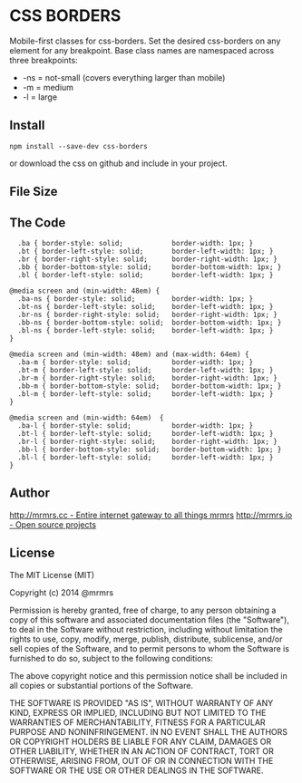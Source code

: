 # CSS BORDERS

  Mobile-first classes for css-borders.
  Set the desired css-borders on any element for any breakpoint.
  Base class names are namespaced across three breakpoints:

*  -ns = not-small (covers everything larger than mobile)
*  -m  = medium
*  -l  = large

## Install
```
npm install --save-dev css-borders
```
or download the css on github and include in your project.

## File Size


## The Code
```
  .ba { border-style: solid;            border-width: 1px; }
  .bt { border-left-style: solid;       border-left-width: 1px; }
  .br { border-right-style: solid;      border-right-width: 1px; }
  .bb { border-bottom-style: solid;     border-bottom-width: 1px; }
  .bl { border-left-style: solid;       border-left-width: 1px; }

@media screen and (min-width: 48em) {
  .ba-ns { border-style: solid;         border-width: 1px; }
  .bt-ns { border-left-style: solid;    border-left-width: 1px; }
  .br-ns { border-right-style: solid;   border-right-width: 1px; }
  .bb-ns { border-bottom-style: solid;  border-bottom-width: 1px; }
  .bl-ns { border-left-style: solid;    border-left-width: 1px; }
}

@media screen and (min-width: 48em) and (max-width: 64em) {
  .ba-m { border-style: solid;          border-width: 1px; }
  .bt-m { border-left-style: solid;     border-left-width: 1px; }
  .br-m { border-right-style: solid;    border-right-width: 1px; }
  .bb-m { border-bottom-style: solid;   border-bottom-width: 1px; }
  .bl-m { border-left-style: solid;     border-left-width: 1px; }
}

@media screen and (min-width: 64em)  {
  .ba-l { border-style: solid;          border-width: 1px; }
  .bt-l { border-left-style: solid;     border-left-width: 1px; }
  .br-l { border-right-style: solid;    border-right-width: 1px; }
  .bb-l { border-bottom-style: solid;   border-bottom-width: 1px; }
  .bl-l { border-left-style: solid;     border-left-width: 1px; }
}

```

## Author

[http://mrmrs.cc - Entire internet gateway to all things mrmrs](http://mrmrs.cc)
[http://mrmrs.io - Open source projects](http://mrmrs.io)

## License

The MIT License (MIT)

Copyright (c) 2014 @mrmrs

Permission is hereby granted, free of charge, to any person obtaining a copy
of this software and associated documentation files (the "Software"), to deal
in the Software without restriction, including without limitation the rights
to use, copy, modify, merge, publish, distribute, sublicense, and/or sell
copies of the Software, and to permit persons to whom the Software is
furnished to do so, subject to the following conditions:

The above copyright notice and this permission notice shall be included in
all copies or substantial portions of the Software.

THE SOFTWARE IS PROVIDED "AS IS", WITHOUT WARRANTY OF ANY KIND, EXPRESS OR
IMPLIED, INCLUDING BUT NOT LIMITED TO THE WARRANTIES OF MERCHANTABILITY,
FITNESS FOR A PARTICULAR PURPOSE AND NONINFRINGEMENT. IN NO EVENT SHALL THE
AUTHORS OR COPYRIGHT HOLDERS BE LIABLE FOR ANY CLAIM, DAMAGES OR OTHER
LIABILITY, WHETHER IN AN ACTION OF CONTRACT, TORT OR OTHERWISE, ARISING FROM,
OUT OF OR IN CONNECTION WITH THE SOFTWARE OR THE USE OR OTHER DEALINGS IN
THE SOFTWARE.

